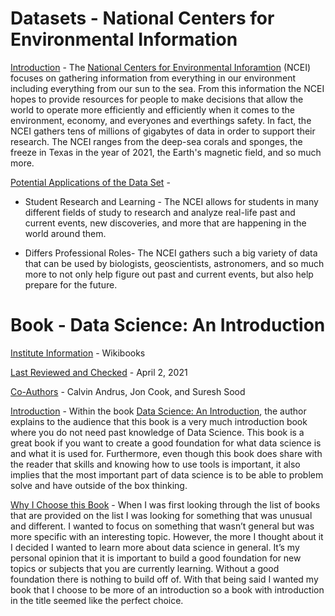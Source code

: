 # Datasets - National Centers for Environmental Information
<ins>Introduction</ins> - The [National Centers for Environmental Inforamtion](https://www.ncei.noaa.gov/)
(NCEI) focuses on gathering information from everything in our environment including everything from our sun to the sea. From this information the NCEI hopes to provide resources for people to make decisions that allow the world to operate more efficiently and efficiently when it comes to the environment, economy, and everyones and everthings safety. In fact, the NCEI gathers tens of millions of gigabytes of data in order to support their research. The NCEI ranges from the deep-sea corals and sponges, the freeze in Texas in the year of 2021, the Earth's magnetic field, and so much more. 

<ins>Potential Applications of the Data Set</ins> - 

- Student Research and Learning - The NCEI allows for students in many different fields of study to research and analyze real-life past and current events, new discoveries, and more that are happening in the world around them. 

- Differs Professional Roles- The NCEI gathers such a big variety of data that can be used by biologists, geoscientists, astronomers, and so much more to not only help figure out past and current events, but also help prepare for the future. 

# Book - Data Science: An Introduction
<ins>Institute Information</ins> - Wikibooks

<ins>Last Reviewed and Checked</ins> - April 2, 2021

<ins>Co-Authors</ins> - Calvin Andrus, Jon Cook, and Suresh Sood

<ins>Introduction</ins> - Within the book [Data Science: An Introduction](https://en.wikibooks.org/wiki/Data_Science:_An_Introduction), the author explains to the audience that this book is a very much introduction book where you do not need past knowledge of Data Science. This book is a great book if you want to create a good foundation for what data science is and what it is used for. Furthermore, even though this book does share with the reader that skills and knowing how to use tools is important, it also implies that the most important part of data science is to be able to problem solve and have outside of the box thinking. 

<ins>Why I Choose this Book</ins> - When I was first looking through the list of books that are provided on the list I was looking for something that was unusual and different. I wanted to focus on something that wasn’t general but was more specific with an interesting topic. However, the more I thought about it I decided I wanted to learn more about data science in general. It’s my personal opinion that it is important to build a good foundation for new topics or subjects that you are currently learning. Without a good foundation there is nothing to build off of. With that being said I wanted my book that I choose to be more of an introduction so a book with introduction in the title seemed like the perfect choice. 
